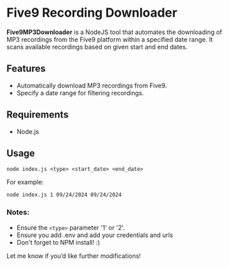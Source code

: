 # Five9 Recording Downloader

**Five9MP3Downloader** is a NodeJS tool that automates the downloading of MP3 recordings from the Five9 platform within a specified date range. It scans available recordings based on given start and end dates.

## Features

- Automatically download MP3 recordings from Five9.
- Specify a date range for filtering recordings.

## Requirements

- Node.js

## Usage

```
node index.js <type> <start_date> <end_date>
```

For example:
```
node index.js 1 09/24/2024 09/24/2024
```

### Notes:
- Ensure the `<type>` parameter '1' or '2'.
- Ensure you add .env and add your credentials and urls
- Don't forget to NPM install! :)

Let me know if you’d like further modifications!